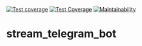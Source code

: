 [![Test coverage](https://github.com/Maksonik/stream_telegram_bot/actions/workflows/main.yml/badge.svg)](https://github.com/Maksonik/stream_telegram_bot/actions/workflows/main.yml)
[![Test Coverage](https://api.codeclimate.com/v1/badges/ceecaeb449dfc82daaf8/test_coverage)](https://codeclimate.com/github/Maksonik/stream_telegram_bot/test_coverage)
[![Maintainability](https://api.codeclimate.com/v1/badges/ceecaeb449dfc82daaf8/maintainability)](https://codeclimate.com/github/Maksonik/stream_telegram_bot/maintainability)
# stream_telegram_bot
